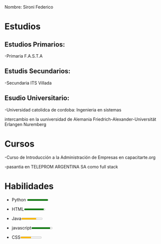 Nombre: Sironi Federico

# Estudios

## Estudios Primarios:

-Primaria F.A.S.T.A 

## Estudis Secundarios:

-Secundaria ITS Villada

## Esudio Universitario:

-Universidad catolidca de cordoba: Ingenieria en sistemas

intercambio en la uuniversidad de Alemania Friedrich-Alexander-Universität Erlangen Nuremberg

# Cursos

-Curso de Introducción a la Administración de Empresas en capacitarte.org

-pasantia en TELEPROM ARGENTINA SA como full stack

# Habilidades

- Python <meter min="0" max="100"
           low="25" high="75"
           optimum="100" value="100">

-  HTML<meter min="0" max="100"
           low="25" high="75"
           optimum="100" value="95">

- Java<meter min="0" max="100"
           low="25" high="75"
           optimum="100" value="70">

- javascript<meter min="0" max="100"
           low="25" high="75"
           optimum="100" value="90">
- CSS<meter min="0" max="100"
           low="25" high="75"
           optimum="100" value="50">







